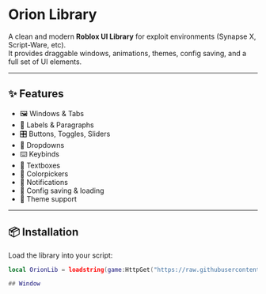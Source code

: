 # Orion Library

A clean and modern **Roblox UI Library** for exploit environments (Synapse X, Script-Ware, etc).  
It provides draggable windows, animations, themes, config saving, and a full set of UI elements.

---

## ✨ Features
- 🖼️ Windows & Tabs
- 🔖 Labels & Paragraphs
- 🎛️ Buttons, Toggles, Sliders
- 📂 Dropdowns
- ⌨️ Keybinds
- 📝 Textboxes
- 🎨 Colorpickers
- 🔔 Notifications
- 💾 Config saving & loading
- 🎨 Theme support

---

## 📦 Installation

Load the library into your script:

```lua
local OrionLib = loadstring(game:HttpGet("https://raw.githubusercontent.com/YOUR_USERNAME/OrionLib/main/Orion.lua"))()

## Window
